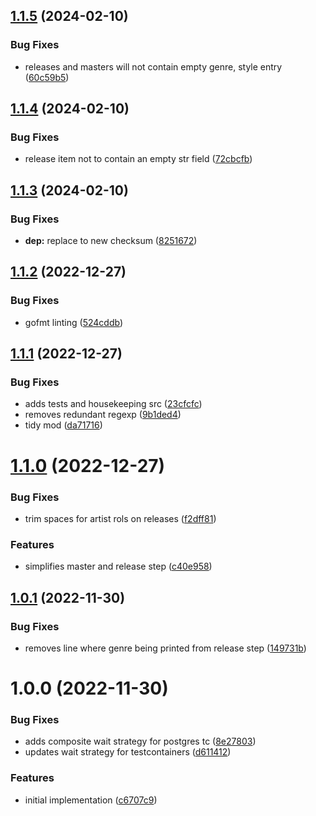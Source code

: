 ## [1.1.5](https://github.com/state303/go-discogs/compare/v1.1.4...v1.1.5) (2024-02-10)


### Bug Fixes

* releases and masters will not contain empty genre, style entry ([60c59b5](https://github.com/state303/go-discogs/commit/60c59b5e4d4814c015e6c71087ee5fec2125bfeb))

## [1.1.4](https://github.com/state303/go-discogs/compare/v1.1.3...v1.1.4) (2024-02-10)


### Bug Fixes

* release item not to contain an empty str field ([72cbcfb](https://github.com/state303/go-discogs/commit/72cbcfb81a67b801f8667372ee8816a48f91a7b5))

## [1.1.3](https://github.com/state303/go-discogs/compare/v1.1.2...v1.1.3) (2024-02-10)


### Bug Fixes

* **dep:** replace to new checksum ([8251672](https://github.com/state303/go-discogs/commit/825167271dc7500a9e5bf4246bcbcc58acd7f400))

## [1.1.2](https://github.com/state303/go-discogs/compare/v1.1.1...v1.1.2) (2022-12-27)


### Bug Fixes

* gofmt linting ([524cddb](https://github.com/state303/go-discogs/commit/524cddb60be16e9972b4000025112905b9373256))

## [1.1.1](https://github.com/state303/go-discogs/compare/v1.1.0...v1.1.1) (2022-12-27)


### Bug Fixes

* adds tests and housekeeping src ([23cfcfc](https://github.com/state303/go-discogs/commit/23cfcfc3ed63d8d472cf2250dd74a2e0e68e7154))
* removes redundant regexp ([9b1ded4](https://github.com/state303/go-discogs/commit/9b1ded4731ccde7d3ecd09bc975a8e7c80d190ae))
* tidy mod ([da71716](https://github.com/state303/go-discogs/commit/da717161219412bbc24c2978a0d37804e6943937))

# [1.1.0](https://github.com/state303/go-discogs/compare/v1.0.1...v1.1.0) (2022-12-27)


### Bug Fixes

* trim spaces for artist rols on releases ([f2dff81](https://github.com/state303/go-discogs/commit/f2dff810532b6c5ae91514d3f65ff373a9445120))


### Features

* simplifies master and release step ([c40e958](https://github.com/state303/go-discogs/commit/c40e958e7bdefc72a94922338bccee5bcad7d772))

## [1.0.1](https://github.com/state303/go-discogs/compare/v1.0.0...v1.0.1) (2022-11-30)


### Bug Fixes

* removes line where genre being printed from release step ([149731b](https://github.com/state303/go-discogs/commit/149731b71beff925592d9b0e053a1b022d4dafb9))

# 1.0.0 (2022-11-30)


### Bug Fixes

* adds composite wait strategy for postgres tc ([8e27803](https://github.com/state303/go-discogs/commit/8e278038fc70f78f0266ecfb3e5edcb3779d3f5b))
* updates wait strategy for testcontainers ([d611412](https://github.com/state303/go-discogs/commit/d6114129140ccbf01df67d447454175182bd6520))


### Features

* initial implementation ([c6707c9](https://github.com/state303/go-discogs/commit/c6707c9b8e4e6f5e242d9f06edcbbbba50087e6f))
